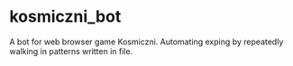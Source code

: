 # kosmiczni_bot
A bot for web browser game Kosmiczni. Automating exping by repeatedly walking in patterns written in file.
